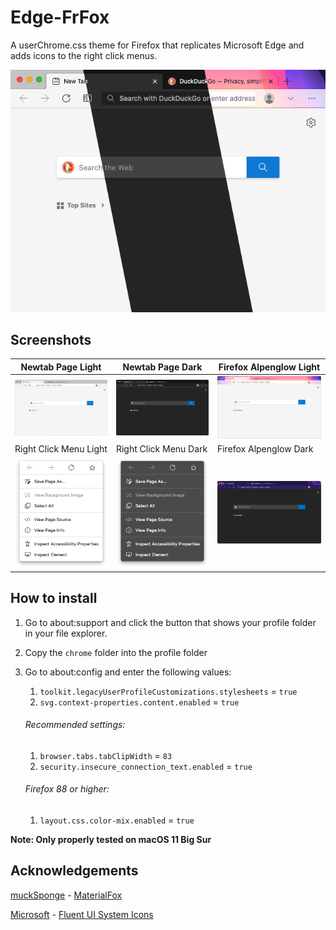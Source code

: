 # Edge-FrFox
A userChrome.css theme for Firefox that replicates Microsoft Edge and adds icons to the right click menus.

![thumbnail](screenshots/Edge-FrFox-theme.png)

## Screenshots
Newtab Page Light|Newtab Page Dark|Firefox Alpenglow Light
-|-|-
![screenshot-light](screenshots/screenshot-light.png) | ![screenshot-dark](screenshots/screenshot-dark.png) | ![screenshot-alpenglow-light](screenshots/screenshot-alpenglow-light.png)
Right Click Menu Light | Right Click Menu Dark | Firefox Alpenglow Dark
![right-click-light](screenshots/right-click-light.png) | ![right-click-dark](screenshots/right-click-dark.png) | ![screenshot-alpenglow-dark](screenshots/screenshot-alpenglow-dark.png)

## How to install

1. Go to about:support and click the button that shows your profile folder in your file explorer.
2. Copy the `chrome` folder into the profile folder
3. Go to about:config and enter the following values:
   1. `toolkit.legacyUserProfileCustomizations.stylesheets` = `true`
   2. `svg.context-properties.content.enabled` = `true`
   ###### Recommended settings:
   1. `browser.tabs.tabClipWidth` = `83`
   2. `security.insecure_connection_text.enabled` = `true`
   
   ###### Firefox 88 or higher:
   1. `layout.css.color-mix.enabled` = `true`

**Note: Only properly tested on macOS 11 Big Sur**

## Acknowledgements
[muckSponge](https://github.com/muckSponge) - [MaterialFox](https://github.com/muckSponge/MaterialFox)

[Microsoft](https://github.com/microsoft) - [Fluent UI System Icons](https://github.com/microsoft/fluentui-system-icons)
